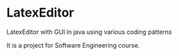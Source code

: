 # LatexEditor
LatexEditor with GUI in java using various coding patterns

It is a project for Software Engineering course.

